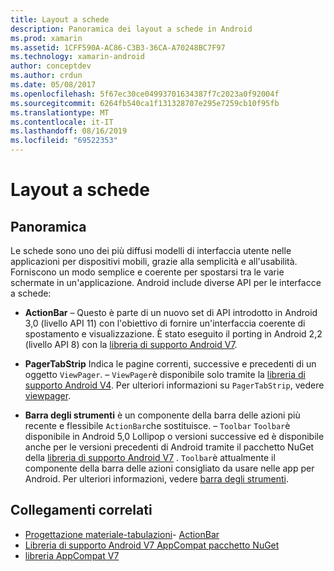 ```yaml
---
title: Layout a schede
description: Panoramica dei layout a schede in Android
ms.prod: xamarin
ms.assetid: 1CFF590A-AC86-C3B3-36CA-A70248BC7F97
ms.technology: xamarin-android
author: conceptdev
ms.author: crdun
ms.date: 05/08/2017
ms.openlocfilehash: 5f67ec30ce04993701634387f7c2023a0f92004f
ms.sourcegitcommit: 6264fb540ca1f131328707e295e7259cb10f95fb
ms.translationtype: MT
ms.contentlocale: it-IT
ms.lasthandoff: 08/16/2019
ms.locfileid: "69522353"
---
```

# <a name="tabbed-layouts"></a>Layout a schede


## <a name="overview"></a>Panoramica

Le schede sono uno dei più diffusi modelli di interfaccia utente nelle applicazioni per dispositivi mobili, grazie alla semplicità e all'usabilità. Forniscono un modo semplice e coerente per spostarsi tra le varie schermate in un'applicazione. Android include diverse API per le interfacce a schede: 

- **ActionBar** &ndash; Questo è parte di un nuovo set di API introdotto in Android 3,0 (livello API 11) con l'obiettivo di fornire un'interfaccia coerente di spostamento e visualizzazione. È stato eseguito il porting in Android 2,2 (livello API 8) con la [libreria di supporto Android V7](https://www.nuget.org/packages/Xamarin.Android.Support.v7.AppCompat/). 

- **PagerTabStrip** Indica le pagine correnti, successive e precedenti di un oggetto `ViewPager`. &ndash; `ViewPager`è disponibile solo tramite la [libreria di supporto Android V4](https://www.nuget.org/packages/Xamarin.Android.Support.v4/).
     Per ulteriori informazioni su `PagerTabStrip`, vedere [viewpager](~/android/user-interface/controls/view-pager/index.md).

- **Barra degli strumenti** è un componente della barra delle azioni più recente e flessibile `ActionBar`che sostituisce. &ndash; `Toolbar` `Toolbar`è disponibile in Android 5,0 Lollipop o versioni successive ed è disponibile anche per le versioni precedenti di Android tramite il pacchetto NuGet della [libreria di supporto Android V7](https://www.nuget.org/packages/Xamarin.Android.Support.v7.AppCompat/) . 
    `Toolbar`è attualmente il componente della barra delle azioni consigliato da usare nelle app per Android.
    Per ulteriori informazioni, vedere [barra degli strumenti](~/android/user-interface/controls/tool-bar/index.md). 



## <a name="related-links"></a>Collegamenti correlati

- [Progettazione materiale-tabulazioni](https://material.io/guidelines/components/tabs.html)- [ActionBar](https://developer.android.com/guide/topics/ui/actionbar.html)
- [Libreria di supporto Android V7 AppCompat pacchetto NuGet](https://www.nuget.org/packages/Xamarin.Android.Support.v7.AppCompat/)
- [libreria AppCompat V7](https://developer.android.com/tools/support-library/features.html#v7-appcompat)
